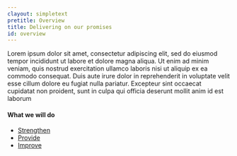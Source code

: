 ```yaml
---
clayout: simpletext
pretitle: Overview
title: Delivering on our promises
id: overview
---
```

Lorem ipsum dolor sit amet, consectetur adipiscing elit, sed do eiusmod tempor incididunt ut labore et dolore magna aliqua. Ut enim ad minim veniam, quis nostrud exercitation ullamco laboris nisi ut aliquip ex ea commodo consequat. Duis aute irure dolor in reprehenderit in voluptate velit esse cillum dolore eu fugiat nulla pariatur. Excepteur sint occaecat cupidatat non proident, sunt in culpa qui officia deserunt mollit anim id est laborum

#### What we will do
<ul class="u-list--coloured">
    <li><a href="#promise-1">Strengthen</a></li>
    <li><a href="#promise-2">Provide</a></li>
    <li><a href="#promise-3">Improve</a></li>
</ul>